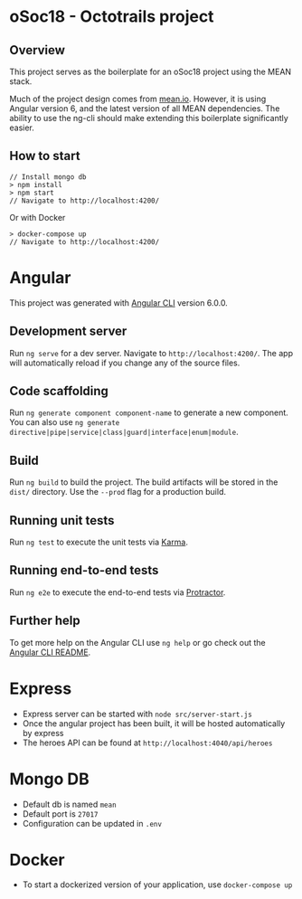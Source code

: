 # oSoc18 - Octotrails project

## Overview

This project serves as the boilerplate for an oSoc18 project using the MEAN stack.

Much of the project design comes from [mean.io](https://github.com/linnovate/mean). However, it is using Angular version 6, and the latest version of all MEAN dependencies. The ability to use the ng-cli should make extending this boilerplate significantly easier.

## How to start

```
// Install mongo db
> npm install
> npm start
// Navigate to http://localhost:4200/
```

Or with Docker

```
> docker-compose up
// Navigate to http://localhost:4200/
```

# Angular

This project was generated with [Angular CLI](https://github.com/angular/angular-cli) version 6.0.0.

## Development server

Run `ng serve` for a dev server. Navigate to `http://localhost:4200/`. The app will automatically reload if you change any of the source files.

## Code scaffolding

Run `ng generate component component-name` to generate a new component. You can also use `ng generate directive|pipe|service|class|guard|interface|enum|module`.

## Build

Run `ng build` to build the project. The build artifacts will be stored in the `dist/` directory. Use the `--prod` flag for a production build.

## Running unit tests

Run `ng test` to execute the unit tests via [Karma](https://karma-runner.github.io).

## Running end-to-end tests

Run `ng e2e` to execute the end-to-end tests via [Protractor](http://www.protractortest.org/).

## Further help

To get more help on the Angular CLI use `ng help` or go check out the [Angular CLI README](https://github.com/angular/angular-cli/blob/master/README.md).

# Express

- Express server can be started with `node src/server-start.js`
- Once the angular project has been built, it will be hosted automatically by express
- The heroes API can be found at `http://localhost:4040/api/heroes`

# Mongo DB

- Default db is named `mean`
- Default port is `27017`
- Configuration can be updated in `.env`

# Docker

- To start a dockerized version of your application, use `docker-compose up`
